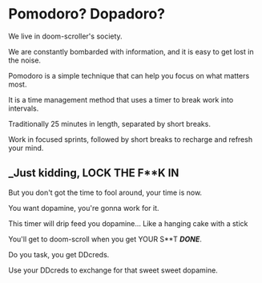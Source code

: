 # Pomodoro? Dopadoro?

We live in doom-scroller's society.

We are constantly bombarded with information, and it is easy to get lost in the noise.

Pomodoro is a simple technique that can help you focus on what matters most.

It is a time management method that uses a timer to break work into intervals.

Traditionally 25 minutes in length, separated by short breaks.

Work in focused sprints, followed by short breaks to recharge and refresh your mind.

## **\_Just kidding, LOCK THE F\*\*K IN**

But you don't got the time to fool around, your time is now.

You want dopamine, you're gonna work for it.

This timer will drip feed you dopamine... Like a hanging cake with a stick

You'll get to doom-scroll when you get YOUR S\*\*T **_DONE_**.

Do you task, you get DDcreds.

Use your DDcreds to exchange for that sweet sweet dopamine.
